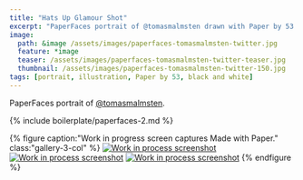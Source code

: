 ```yaml
---
title: "Hats Up Glamour Shot"
excerpt: "PaperFaces portrait of @tomasmalmsten drawn with Paper by 53 on an iPad."
image: 
  path: &image /assets/images/paperfaces-tomasmalmsten-twitter.jpg 
  feature: *image
  teaser: /assets/images/paperfaces-tomasmalmsten-twitter-teaser.jpg
  thumbnail: /assets/images/paperfaces-tomasmalmsten-twitter-150.jpg
tags: [portrait, illustration, Paper by 53, black and white]
---
```


PaperFaces portrait of [@tomasmalmsten](https://twitter.com/tomasmalmsten).

{% include boilerplate/paperfaces-2.md %}

{% figure caption:"Work in progress screen captures Made with Paper." class:"gallery-3-col" %}
[![Work in process screenshot](/assets/images/paperfaces-tomasmalmsten-process-1-600.jpg)](/assets/images/paperfaces-tomasmalmsten-process-1-lg.jpg) [![Work in process screenshot](/assets/images/paperfaces-tomasmalmsten-process-2-600.jpg)](/assets/images/paperfaces-tomasmalmsten-process-2-lg.jpg) [![Work in process screenshot](/assets/images/paperfaces-tomasmalmsten-process-3-600.jpg)](/assets/images/paperfaces-tomasmalmsten-process-3-lg.jpg)
{% endfigure %}
